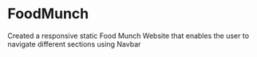 # FoodMunch
 Created a responsive static Food Munch Website that enables the user to navigate different sections using Navbar 

